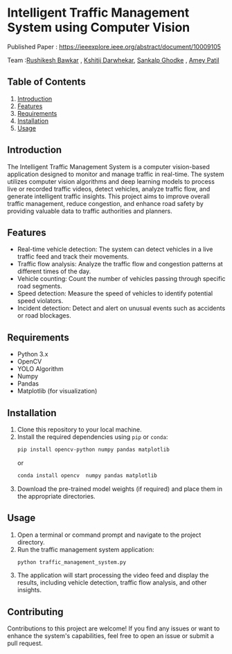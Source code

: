 # Intelligent Traffic Management System using Computer Vision

Published Paper : https://ieeexplore.ieee.org/abstract/document/10009105 

Team :[Rushikesh Bawkar](https://www.linkedin.com/in/rkbawkar/) , [Kshitij Darwhekar](https://www.linkedin.com/in/kshitij-darwhekar-b15a33191/), [Sankalp Ghodke](https://www.linkedin.com/in/sankalpghodke/) , [Amey Patil](https://www.linkedin.com/in/amey-patil-7200b4213/)

## Table of Contents
1. [Introduction](#introduction)
2. [Features](#features)
3. [Requirements](#requirements)
4. [Installation](#installation)
5. [Usage](#usage)


## Introduction
The Intelligent Traffic Management System is a computer vision-based application designed to monitor and manage traffic in real-time. The system utilizes computer vision algorithms and deep learning models to process live or recorded traffic videos, detect vehicles, analyze traffic flow, and generate intelligent traffic insights. This project aims to improve overall traffic management, reduce congestion, and enhance road safety by providing valuable data to traffic authorities and planners.

## Features
- Real-time vehicle detection: The system can detect vehicles in a live traffic feed and track their movements.
- Traffic flow analysis: Analyze the traffic flow and congestion patterns at different times of the day.
- Vehicle counting: Count the number of vehicles passing through specific road segments.
- Speed detection: Measure the speed of vehicles to identify potential speed violators.
- Incident detection: Detect and alert on unusual events such as accidents or road blockages.


## Requirements
- Python 3.x
- OpenCV
- YOLO Algorithm
- Numpy
- Pandas
- Matplotlib (for visualization)

## Installation
1. Clone this repository to your local machine.
2. Install the required dependencies using `pip` or `conda`:
   ```bash
   pip install opencv-python numpy pandas matplotlib
   ```
   or
   ```bash
   conda install opencv  numpy pandas matplotlib
   ```
3. Download the pre-trained model weights (if required) and place them in the appropriate directories.

## Usage
1. Open a terminal or command prompt and navigate to the project directory.
2. Run the traffic management system application:
   ```bash
   python traffic_management_system.py
   ```
3. The application will start processing the video feed and display the results, including vehicle detection, traffic flow analysis, and other insights.


## Contributing
Contributions to this project are welcome! If you find any issues or want to enhance the system's capabilities, feel free to open an issue or submit a pull request.
